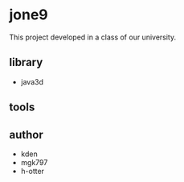 # jone9

This project developed in a class of our university.

## library

- java3d

## tools



## author

- kden
- mgk797
- h-otter